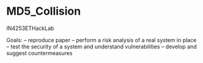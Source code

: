 # MD5_Collision
IN4253ETHackLab

Goals:
– reproduce paper
– perform a risk analysis of a real system in place
– test the security of a system and understand
vulnerabilities
– develop and suggest countermeasures

